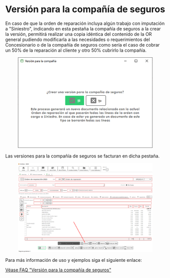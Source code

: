 # Versión para la compañía de seguros

En caso de que la orden de reparación incluya algún trabajo con imputación a "Siniestro", indicando en esta pestaña la compañía de seguros a la crear la versión, permitirá realizar una copia idéntica del contenido de la OR general pudiendo modificarla a las necesidades o requerimientos del Concesionario o de la compañía de seguros como sería el caso de cobrar un 50% de la reparación al cliente y otro 50% cubrirlo la compañía.

<figure><img src="../../../../../.gitbook/assets/imagen (1).png" alt=""><figcaption></figcaption></figure>

Las versiones para la compañía de seguros se facturan en dicha pestaña.

<figure><img src="../../../../../.gitbook/assets/imagen (7).png" alt=""><figcaption></figcaption></figure>

Para más información de uso y ejemplos siga el siguiente enlace:

[Véase FAQ "Versión para la compañía de seguros"](https://winmotor.gitbook.io/winmotor-automocion/faq/taller/ordenes-de-reparacion-ors/version-para-la-compania-en-la-or)
